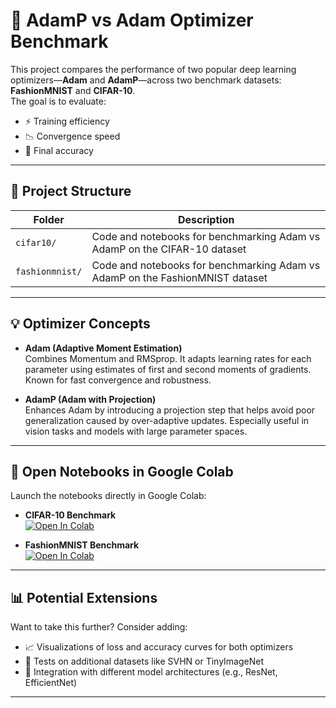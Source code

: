 # 🧠 AdamP vs Adam Optimizer Benchmark

This project compares the performance of two popular deep learning optimizers—**Adam** and **AdamP**—across two benchmark datasets: **FashionMNIST** and **CIFAR-10**.  
The goal is to evaluate:

- ⚡ Training efficiency  
- 📉 Convergence speed  
- 🎯 Final accuracy  

---

## 📁 Project Structure

| Folder         | Description                                                                 |
|----------------|-----------------------------------------------------------------------------|
| `cifar10/`      | Code and notebooks for benchmarking Adam vs AdamP on the CIFAR-10 dataset |
| `fashionmnist/` | Code and notebooks for benchmarking Adam vs AdamP on the FashionMNIST dataset |

---

## 💡 Optimizer Concepts

- **Adam (Adaptive Moment Estimation)**  
  Combines Momentum and RMSprop. It adapts learning rates for each parameter using estimates of first and second moments of gradients. Known for fast convergence and robustness.

- **AdamP (Adam with Projection)**  
  Enhances Adam by introducing a projection step that helps avoid poor generalization caused by over-adaptive updates. Especially useful in vision tasks and models with large parameter spaces.

---

## 📓 Open Notebooks in Google Colab

Launch the notebooks directly in Google Colab:

- **CIFAR-10 Benchmark**  
  [![Open In Colab](https://colab.research.google.com/assets/colab-badge.svg)](https://colab.research.google.com/github/youngho-kwon-class/ml-edu-lab/blob/main/cifar10/adam-benchmark-cifar10.ipynb)

- **FashionMNIST Benchmark**  
  [![Open In Colab](https://colab.research.google.com/assets/colab-badge.svg)](https://colab.research.google.com/github/youngho-kwon-class/ml-edu-lab/main/fashionmnist/adam-benchmark-fashionmnist.ipynb)


---

## 📊 Potential Extensions

Want to take this further? Consider adding:

- 📈 Visualizations of loss and accuracy curves for both optimizers  
- 🧪 Tests on additional datasets like SVHN or TinyImageNet  
- 🧠 Integration with different model architectures (e.g., ResNet, EfficientNet)

---
